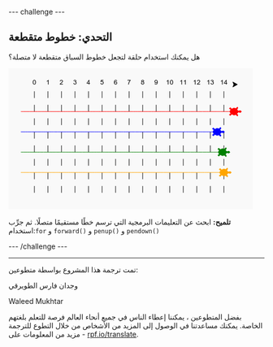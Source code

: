 --- challenge ---

## التحدي: خطوط متقطعة

هل يمكنك استخدام حلقة لتجعل خطوط السباق متقطعة لا متصلة؟

![لقطة شاشة](images/race-finished.png)

**تلميح:** ابحث عن التعليمات البرمجية التي ترسم خطًا مستقيمًا متصلًا. ثم جرِّب استخدام:`for` و `forward()` و `penup()` و `pendown()`

--- /challenge ---

***

تمت ترجمة هذا المشروع بواسطة متطوعين:

وجدان فارس الطويرقي

Waleed Mukhtar

بفضل المتطوعين ، يمكننا إعطاء الناس في جميع أنحاء العالم فرصة للتعلم بلغتهم الخاصة. يمكنك مساعدتنا في الوصول إلى المزيد من الأشخاص من خلال التطوع للترجمة - مزيد من المعلومات على [rpf.io/translate](https://rpf.io/translate).